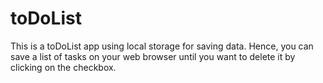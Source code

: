 # toDoList

This is a toDoList app using local storage
for saving data. Hence, you can save a list of tasks
on your web browser until you want to delete it by clicking on the checkbox.
